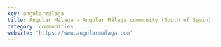 ```yaml
---
key: angularmalaga
title: Angular Málaga - Angular Málaga community (South of Spain)!
category: communities
website: 'https://www.angularmalaga.com'
---
```

